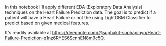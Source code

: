 In this notebook I'll apply different EDA (Exploratory Data Analysis) techniques on the Heart Failure Prediction data. The goal is to predict if a patient will have a Heart Failure or not the using LightGBM Classifier to predict based on given medical features.

It's readily available at https://deepnote.com/@suphakit-suphapinyo/Heart-Failure-Prediction-q1nz6RYES6ScnhEN8m9c5Q.
